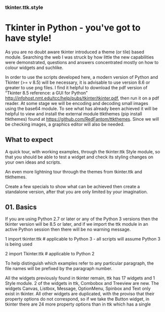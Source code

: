 ### tkinter.ttk.style

# Tkinter in Python - you've got to have style!

As you are no doubt aware tkinter introduced a theme (or tile) based module. Searching the web I was struck by how little the
new capabilities were demonstrated, questions and answers concentrated mostly on how to colour widgets and suchlike.

In order to use the scripts developed here, a modern version of Python and Tkinter (>= v 8.5) will be necessary, it is advisable to use
version 8.6 or greater to use png files. I find it helpful to download the pdf version of “Tkinter 8.5 reference: a GUI for Python” 
http://infohost.nmt.edu/tcc/help/pubs/tkinter/tkinter.pdf, then run it on a pdf reader. At some stage we will be encoding and
decoding small images using the base64 module. To see what has already been achieved it will be helpful to view and install the
external module ttkthemes (pip install ttkthemes) found at https://github.com/RedFantom/ttkthemes. Since we will be checking images, a
graphics editor will also be needed.

## What to expect

A quick tour, with working examples, through the tkinter.ttk Style module, so that you should be able to test a widget and check 
its styling changes on your own ideas and scripts.  

An even more lightning tour through the themes from tkinter.ttk and ttkthemes.

Create a few specials to show what can be achieved then create a standalone version, after that you are only limited by your
imagination.

## 01. Basics

If you are using Python 2.7 or later or any of the Python 3 versions then the tkinter version will be 8.5 or later, and if we 
import the ttk module in an active Python session then there will be no warning message.

1 import tkinter.ttk # applicable to Python 3 - all scripts will assume Python 3 is being used 

2 import Tkinter.ttk # applicable to Python 2

To help distinguish which examples refer to any particular paragraph, the file names will be prefixed by the paragraph number.

All the widgets previously found in tkinter remain, ttk has 17 widgets and 1 Style module. 2 of the widgets in ttk, Combobox and 
Treeview are new. The widgets Canvas, Listbox, Message, OptionMenu, Spinbox and Text only exist in tkinter. All other widgets are
duplicated, with the proviso that their property options do not correspond, so if we take the Button widget, in tkinter there are 24
more property options than in ttk which has a single <style> option replacing those former options, the remaining 10 property options
are common to both Button widgets. When we talk about style we are generally only applying it to a single widget, whereas if we create a
similar looking style in several ttk widgets we could save it as a theme. The example 01Label_config.py shows the differences in
property configurations found in the tkinter and ttk Label.
  
Ttk has already created 4 standard themes common to all operating systems. Windows and the MacOS have their own customised
themes, therefore wherever possible my examples will use one of the 4 common themes alt, clam, classic or default. In any 
interaction with a ttk widget we will be using the Style() module imported from ttk. There is a summary of all the Style() commands
in the table 01style_commands.md, we will be going through these commands one by one.
  
We can think of a widget in terms of a collection of components, which in turn are made up of elements. Widgets have one or more
components that can be referenced directly using the Style module, assisted by the widget "style" property option. Just to clarify -
every ttk widget has a "style" property which is used when we wish to modify a widget's appearance (colour, size, relief and font). If
we take a look at the button widget we have a rectangular shape divided into 4 components, starting from the outside - border, focus,
spacing and label. Look at
```
```
![button:components](/images/01button_components.png) 


this is a typical example of how a button may be constructed. We shall see that when a widget is modified or called by various themes
the component and element names may change. While we are thinking of components look at the vertical scrollbar 

![scrollbar:components](/images/01scrollbar_components.png) ,

we have an up and down arrow as well as a thumb component all contained in a trough. We have a method within the Style module whereby we
can easily find out the component names and their relative positions, so there is no real reason to worry or fret about trying to
remember everything in detail.

Let us compare two diferent types of button widgets, using the script /examples/01two_buttons.py - found in the examples
directory. Running this script you will see 3 buttons, the top button is the standard tkinter, the lower two are both ttk buttons. All
three buttons are grey but the tkinter button is paler. Move the cursor over all three buttons. The two ttk buttons lighten but the
tkinter button does not react. Click on all three buttons, all three appear to be depressed, but the two ttk buttons show which one of
the two buttons was depressed last. Buttons, in common with several other widgets, have what we call states, so for example when a
cursor passes over the widget its state changes to active, so we have just seen how the ttk button's state interacts with its
appearance. The actual appearance is set up by the individual style or theme.

If we had left out the line

s.theme_use('default')

and we were running either a Windows or Mac system then we would have seen blue ttk buttons because both operating systems have their
own system themes. 

By using a theme all ttk widgets react by default without any special input. This is in contrast to the original tkinter widgets which
have to be individually programmed.

## 02 Simple Style Changes

Using named elements we can change the colours, width, font and relief of our widget. Instead of using property options on each
widget, we use the Style module together with relevant component and element names. The first task is to determine the relevant
component and element names of our widget.

The dependancies of the queries to find out the elements and their properties are as follows:-
````
--> 1 Widget name
--> 2 class name (widget.winfo_class)
--> 3 component name (Style.layout)
--> 4 element name (Style.element_options) 
--> 5 element value (Style.lookup)
````
Each dependancy relies on the information gained from the previous enquiry. Once the queries are set up with an interactive
session running with Style() you may be able to short circuit one or more steps.

Use the button widget as our first example and run the following queries interactively in Python. 
Find the class name:-
```
import ttk
>>> s = ttk.Style() # Style is used here to call the classic theme
>>> s.theme_use('classic')
>>> b = ttk.Button(None, text='Yo') # step 1 using the widget name of Button
>>> bClass = b.winfo_class() # step 2 find the class name using the Button handle b
>>> bClass  
'TButton'
```
The class name is 'TButton'. Now let's find the component name(s):-
```
>>> layout = s.layout('TButton')  
>>> layout # step 3 find the Button component names as used by the classic theme
[('Button.highlight', {'children': [('Button.border', {'border':
'1', 'children': [('Button.padding', {'children': [('Button.label',
{'sticky': 'nswe'})], 'sticky': 'nswe'})], 'sticky': 'nswe'})],
'sticky': 'nswe'})]
```
It creates quite an output, but don't be put off. We have found 4 component names - highlight, border, padding and label (they were all
preceded with 'Button.'). Be careful to use the correct component name with right theme. That's just completed the third step. As a help
in determining the component names for every widget check out the table /tables/02Components.md. See how the names change not only with
the widgets, but can sometimes change with the theme. 

Now onto the element names:-
```
d = s.element_options('Button.highlight') # step 4 find the element names
>>> d
('-highlightcolor', '-highlightthickness')
>>>s.lookup('Button.highlight', 'highlightthickness')
1 # step 5 the highlight is 1 pixel thick
>>> s.lookup('Button.highlight', 'highlightcolor')
'#d9d9d9' # step 5 highlight has a default or normal colour #d9d9d9 which is grey
```
Button is a fairly straightforward widget, but some such as Progressbar, Scale and Scrollbar have an orientation, whereas 
LabelFrame, Notebook and Treeview have a main and auxiliary class name. Lastly PanedWindow has both orientation and an auxiliary
part. 

When we have a widget with an orientation, such as Scale, let's see what changes:-
```
>>>b = ttk.Scale(None)
>>>b.winfo_class()
'TScale'    # class name
>>> layout = s.layout('Vertical.TScale') # It won't work if you use just TScale
>>>layout
[('Vertical.Scale.trough',
  {'children': [('Vertical.Scale.slider', {'side': 'top', 'sticky': ''})],
   'sticky': 'nswe'})] # we found 2 components, trough and slider
```   
Now try the Horizontal orientation.
```
>>>layout = s.layout('Horizontal.TScale') # 
>>>layout
[('Horizontal.Scale.trough',
  {'children': [('Horizontal.Scale.slider', {'side': 'left', 'sticky': ''})],
   'sticky': 'nswe'})]  # notice the changes that are specific to orientation
>>>d = s.element_options('Horizontal.Scale.trough') # using the component name
>>>d
('borderwidth', 'troughcolor', 'troughrelief')  # element names
>>>s.lookup('Horizontal.Scale.slider', 'troughcolor')
'#c3c3c3'
````
That wasn't too bad, we had to know that the widget had orientation, where the first letter had to be capitalised. 

Let's try a widget with an auxiliary class such as LabelFrame:-
````
>>>b=ttk.LabelFrame(None) # no properties are being set
>>>b.winfo_class()
'TLabelframe' # you noticed it's a small f didn't you, TLabelframe
>>>s.layout('TLabelframe')
 [('Labelframe.border', {'sticky': 'nswe'})]  # where is the label part then!!!?
>>>s.layout('TLabelframe.Label')    # OK I cheated, I knew the answer
[('Label.fill',
  {'children': [('Label.text', {'sticky': 'nswe'})], 'sticky': 'nswe'})]
````
It took a bit of web searching to find the answer in http://wiki.tcl.tk/37973 "Changing Widget Colors". Read the author's
opening sentences. Strictly the information is for TCL so it may not be totally applicable to ttk, otherwise great information.
In order to access all the elements of Notebook use TNotebook and TNotebook.Tab, for Treeview use Treeview and Heading. (We can
optionally use 'Treeview.Heading', it produces the same results as for 'Heading'). Be careful with the component names used in
the Treeview and Heading layouts (yes the Treeview class is simply Treeview):-
````
>>>s.layout('Treeview')
[('Treeview.field',
  {'border': '1',
   'children': [('Treeview.padding',
     {'children': [('Treeview.treearea', {'sticky': 'nswe'})],
      'sticky': 'nswe'})],
   'sticky': 'nswe'})]
>>>s.layout('Heading')
[('Treeheading.cell', {'sticky': 'nswe'}),
 ('Treeheading.border',
  {'children': [('Treeheading.padding',
     {'children': [('Treeheading.image', {'side': 'right', 'sticky': ''}),
       ('Treeheading.text', {'sticky': 'we'})],
      'sticky': 'nswe'})],
   'sticky': 'nswe'})]
````
This now only leaves PanedWindow, the main class is TPanedwindow, the auxiliary class is either Horiontal.Sash or Vertical.Sash.

Rather than find out the class names every time we can use the table 02ClassNames.md instead. The main class name is formed from
the widget name where only the first letter is capitalised prefixed by a capital T, except for Treeview that retains its widget
name. Remember that those widgets that have orientation need to be prefixed by either 'Horizontal.' or 'Vertical.'.

After all that we can find the class and element names for all widgets for our chosen theme. We will use Style.configure().
As a first example let's change the button widget, we want to change the text properties, foreground, background and font.
Foreground and background are both colours which can be expressed as names or a six figure hexadecimal hash. Colour names in
tkinter are based on those used by TCL/TK colors — symbolic color names recognized by Tk https://tcl.tk/man/tcl8.6/TkCmd/colors.htm,
note TCL is using RGB values that must first be converted to hash values to be valid in tkinter. Haven't we got all the element names
for button already? No, then well we'll have to use the right component name in our query (and it wasn't highlight). Using your
interactive session, and if you were on the right track you should get the answer together with 11 other elements. Now you are no longer
limited to just foreground, background and font. 

As an aside we may wish to have the colours expressed in a different manner. The colour names in various programs do not all agree, 
further tkinter favours hash while PIL/Pillow prefers RGB values. Use 02colour_codes.py as an aid, each representation will produce
an alternative code style and the colour is shown on a label. Be warned that green shows half the true value, (0,128,0) instead of
(0,256,0) - this appears to be associated with winfo_rgb() - otherwise it works well. We can detect how light a colour may be by using
the luminance property of yiq, the NSTC television colour system, then we can adjust the foreground to produce the required contrast
to the background colour.

When using configure we require a reference to the style change using the format *newStyleName.oldStyleName*, where oldStyleName
corresponds to our class name, in this case TButton. Normally we choose a descriptive name for the newStyleName, so for the button widget we can write :-
````
s.configure('green.TButton', foreground='green')
b = ttk.Button(self, text='Friday', style='green.TButton')
````
The style property of Button agrees with the style name for the relevant Style configuration. The configuration name can be
built on a previously named style, so we could create red.green.TButton using a red background, say. If we need to configure
another element just list the extra element.
````
s.configure('green.TButton', foreground='green')
s.configure('red.green.TButton', background='red')
b = ttk.Button(self, text='Friday', style='red.green.TButton') 
# now change both style and configure from red.green.TButton to mix.TButton
````
We can modify /examples/01two_buttons.py to incorporate the colour changes, we should see something like 
/examples/02two_coloured_buttons.py. Did you notice that the background colour on the second ttk button changed as the mouse
moved over it also when the button was pressed. The widget inherits all expressly styled properties not overwritten by our style
changes, in our case shades of grey from the parent theme. 

That was easy wasn't it, feel like a challenge? Let's try modifying a horizontal scrollbar, use the layout and element_options
to find all likely element candidates for the classic theme. We need to use place and set (instead of pack or grid) when 
displaying the widget or else the scrollbar remains squashed and you can't see your results. If we make the scrollbar green with
a blue border the result should look like 02scrollbar.py. When querying the element_options you should see that both the arrows
and thumb have background and borderwidth elements so the appearance is matched. I have created a second scrollbar where the
borderwidth is not changed, look at the arrows. In reality there was not a great deal of difference to the button example, just
that we had to remember to add the orientation to the configuration name. If you try one of the other themes alt, clam or
default we have the additional option of arrowcolor, try out this element with pink say. Classic has no arrowcolor element but if you
forget to take away this element, then there is no reaction, not even a warning.

The last type of widget are those with auxiliary parts. Taking LabelFrame as an example, we would normally wish to modify the
label part rather than the Frame. We can fill the frame with a tkinter coloured frame to show off the widget. A second
labelframe, by contrast, has a coloured frame. It is important to emphasise that Style.configure calls either TLabelframe or
TLabelframe.Label, depending whether we wish to alter the label or the frame, but in both cases the style property only refers
to TLabelframe with no suffix. This is illustrated in /examples/02labelframe.py. The next example 02treeview.py shows how to
select a theme then apply some colour changes to the widget treeview, this has two sets of colours so we can confirm which works
best by first testing, then try uncommenting 'Heading' so that the treeview style reads 'Custom.Treeview.Heading '. The first
part of the script displays the widget layout in a form that is easy to read - there probably is an better way to do this! To
view the colour changes we use 2 treeview widgets, the first has not been customised.

Generally try to keep it simple, try looking for an element that looks as though it should work, test it and see. Load a common
theme such as clam, remember that if working in a windows or mac environment it will not work as straightforwardly if the theme
is not changed. Look at 02Entry.py, if we use the clam theme it should create an entry with a blue background, however if
the clam theme is not used and you are running with windows or mac OS, then the entry widget has to change by adding an
element_create and adding the newly created element to layout. To find the correct element option, either check out "Changing
Widget Colors" or use query layout and element_options, then we see that Entry.field has ('bordercolor', 'lightcolor',
'darkcolor', 'fieldbackground') whereas Entry.textarea has ('font', 'width'). If you had used the element name background as we did for
button the entry widget would not have reacted.

We are now in a position to change the element colour and size of any widget, but whenever the state changes, such as pressing the
widget, it will revert to a style inherited from the parent theme, so the interaction of states and style will be our next topic.

## 03 Linking Style with State

Every widget exists with a state that for some widgets can be directly changed by the user's actions, such as moving the
mouse over the widget, or by selecting or pressing the widget. Whenever the state changes the widget changes in colour, relief and/or
size thus providing the user feedback. Other states which are not being changed dynamically are changed by the program. States are
a fundamental part of styles and themes. Check out the table /tables/03states.md. All states also have an opposite condition in which
the name is prefixed by an exclamation mark, so the opposite of disabled is !disabled and not one of the other states, such as active.

Some widgets, such as Frame would hardly ever need a state other than the normal state, others such as Button only really are 
useful if they use different states. When programming with states be aware that a widget with no named state is in the "normal"
state even though normal cannot be directly referenced, it is implicitly the state we have used when making simple changes to the
widget with Style.configure. When we survey states some are never used, or as the captain of the Pinafore might say - hardly
ever used.

We can determine what states are currently being used in a theme. Just as in the simple style change we need to know the class
name and the element we are interested in. So if we wished to find the situation for the relief element on a button we use 
map() in the following manner:-
```
from tkinter.ttk import Style, Button
>>>s = Style()
>>>s.theme_use('default')
>>>s.map('TButton', 'relief')
[('!disabled', 'pressed', 'sunken')]
```
In this case the theme uses a compound state, in that the pressed state only applies when the button is not disabled, and the
relief element is 'sunken'. These mapped states vary with both widget and theme. Within a theme we can have a common mapping.
```
>>>s.theme_use('default')
>>>s.map('TButton', 'background')
[]
```
Weird - we know that the background changed in our button examples, so how to find out what is going on. Let's see if we have a common
mapping working here.
```
>>>s.theme_use('default')
>>>s.map('.', 'background') # '.' is the shorthand for common
[('disabled', '#d9d9d9'), ('active', '#ececec')]
```
Ahha - now we can see that all widgets with a "background" element will react in a similar way, so if you haven't done it see what
happens when you pass the cursor over our scrollbar example. By the by if we test for relief, which we tested on button, with a
common mapping we get an empty result, so "." is a specific instance and not some form of wildcard.
```
>>>s.map('.', 'relief')
[]
```
Since the common and button mapping may have more than one state what happens if we query it without any elements:-
```
>>>s.map('.')
{'background': [('disabled', '#d9d9d9'), ('active', '#ececec')],
 'foreground': [('disabled', '#a3a3a3')]}
 
>>>s.map('TButton')
{'relief': [('!disabled', 'pressed', 'sunken')]}
```
Note how the element name has been added with the extra curly brackets and full colon.

Some of the behaviours and properties of ttk widgets are now a little more explainable when we use the common mapping system to
enforce uniformity in a theme. If we are working with a widget such as label with no dynamic states, it makes no sense to send 
warning messages if a widget does not have that particular element or state. The other minor problem is that only widgets with
the exact element name will react in a similar manner, so button has 'background', whereas entry has 'fieldbackground' and must be
programmed separately.

One way to change the properties of a widget is to expand upon our simple method, so the normal state is set by configure(), we
can then set the other states using map(). This means that any single element could have several properties corresponding to 
more than one states. Related states should be listed with tuples. We can see this in the example for common above, we have an element
called background with a list of two tuples, the first tuple is for the disabled state ('disabled', '#d9d9d9') and the second 
tuple ('active', '#ececec') applies to the active state.

In the example 03map_button.py we have configure which sets up the general widget appearance then uses map to set the active
state by changing the background colour. Both configure and map utilise the same reference used by the style property. For a bit
of fun we have a random selection from 6 colours, so we can set the active colour we first find the RGB colour using
winfo_rgb(color) - color is the variable - then we change each of the RGB components and finally convert back to the hash value.
Simple colour manipulations are straightforward in the RGB scheme. A further frill is that we use a white foreground for a dark
background and a black foreground for a yellow background.

When using Style.configure and Style.map you should notice that these are separate clauses within the program, if we use
theme_settings configure and map can then be run together into a single clause. Review 03combobox.py and note how configure and
map are now quoted followed by a full colon. (If you are running under windows or mac when the "theme_use" command is commented out
the combobox will be white, not green). Since we are running the program as a theme, combobox will react to our settings without
the need for Combobox to have a property style setting. Now is a good time as ever to review the punctuation, in particular all
the brackets being used. Theme_settings is a function so it has opening and closing round brackets, all those curly brackets
look suspiciously like nested dictionaries, especially when we note the full colons following "Combobox", "configure" and "map" 
(our erstwhile functions), "background", "fieldbackgrond" and "foreground" are the relevant elements. The states and their relevant
values (in these cases colours) are contained as pairs in tuples - round brackets. When we have two or more states used on a
single element then we have a list of tuples - square brackets. But you probably already knew that. Just look at 03map_button.py
again and compare how the programming differs when using style.configure or style.map, where they behave as normal functions
with explicit properties. 

When using a standalone theme, coming up soon, the method of theme_settings is the same as that used in theme_create. Theme_settings 
changes the style of the parent theme for a widget or two, all the other widgets still appear as normal - so theme_use refers to the
parent theme, whilst theme_create supplants the parent theme and theme_use would refer to the newly created theme name.

As we can see keeping to the style system we can easily have two or more widgets with differing properties - this is useful when
comparing appearances and state changes during the testing phase and helping in choosing the most appropriate settings.

Mapping is primarily concerned with dynamic widgets and their states, but we know that there are states that need to be selected from
the program - in this case use the following construct for ttk themes, (see 03states_themes.py):-
```
checkbox.state(['selected'])  # ticks the checkbox
checkbox.state(['!selected']) # clear the checkbox
```
whereas in tkinter we would use the following construct
```
listbox['state']='normal' 
listbox['state']='disabled'
```

The order of mapping states for the element is important. If the active tuple is placed before the pressed tuple then when the button or
scrollbar is pressed the colour remains as the active colour without changing for other states. As ever - test first.

It is useful to be able to see the individual widgets when changing their states. 03states_themes.py gives you the abilty to do just
that, there is no problem changing themes, however when changing states we need to cancel the previous state by applying the opposite
state (you remember the state prefixed with an exclamion mark), we also have to ensure that we are dealing with a string rather than a
tuple, further we must ensure that the tuple is not empty. In our example we are changing the state of a button, you can modify this
or add another widget as required. Anticipating what is coming later I have enabled standard themes or additional themes from ttkthemes. 

It should be noted that states are not only used singly, they may be used in combination, particularly in dynamic situations. The 
common themes do not use the same states for any particular widget, if we are building custom widgets keep this in mind, as ever test
using different themes. Check out the table 03mapped_states.md to see what states the common themes use with which widget.

## 04 Image - First Steps

Tkinter and ttk can work with gif, pgm or ppm images using PhotoImage or xbm images if we use BitmapImage modules, loaded from
tkinter. If your version of tkinter is 8.6 or higher then PhotoImage also works with png files directly. Some widgets have a
property called image (check out if it is shown on Tkinter 8.5 reference: a GUI for Python) so once the image is initiated in 
PhotoImage it can be loaded directly onto the widget. All the images I will be working with will be found in the directory
"images". and the programs will be run assuming that the images sub-directory has the same parent directory as the examples sub-
directory on your computer.

Check out your tkinter version - either look at the python version then deduce the tkinter version or use an active session:-
```
import tkinter
print(tkinter.TkVersion)
```

First off we shall load just an image onto a button and see what happens when we pass the cursor over it, and press the button.
Load up 04button_image.py not forgetting to place the images butImage.png and butImageTrans.png in your images file (if you are
running tkinter 8.5 uncomment the lines as indicated, also comment out the lines indicated, this will load Image and Imagetk from PIL
then use Image.open and Imagetk.PhotoImage finally comment out the lines where PhotoImage is being used by itself). 
```
# with tkinter 8.6

        self.buttonPhoto = PhotoImage(file='../images/butImage.png') 
        buttonPhotoTrans = PhotoImage(file='../images/butImageTrans.png')

# with tkinter 8.5
from PIL import Image, ImageTk

        im1 = Image.open('../images/butImage.png') 
        im2 = Image.open('../images/butImageTrans.png') 
        self.buttonPhoto = ImageTk.PhotoImage(im1)  
        buttonPhotoTrans = ImageTk.PhotoImage(im2)

``` 
PhotoImage is imported from tkinter and loads the image into PhotoImage, where a reference is required which will be used within the
widget's property option "image". When working with images in a class there is always the problem that the image will not show unless
specialprecautions are taken. When the image is a local variable, reload the image directly after referencing it with the widget,
alternatively ensure that the image variable is prefixed by self, (compare how the two images self.buttonPhoto and buttonPhotoTrans are
treated). 

Using 04button_image.py you should see three buttons, the top one with just an image, the second uses the same image with the
centre made transparent - you may think it looks quite promising, until we see the third button and its text. As it stands it is
obvious that the image option is not always useful, since it does not change dynamically with the widget. Where a widget can work with
a single sized widget, as in a pictogram, then this option should be considered. We can load the pictogram image and text
simultaneously by using the "compound" property option. 

If multiple pictograms are available we can change these according to state. Check out the example 04button_pictograms.py, this
has three pictograms linked to 3 states which must have the active state listed last, just as we needed to do in the mapping 
situation. When using the image property always ensure that the first state remains anonymous, corresponding to the normal state.

Be careful when referencing the image in the image property:-
```
im1 = PhotoImage("ref1", file='myimage.gif')
```
We can use "ref1" as our image reference or im1 (unquoted).

## 05 Image - Create Widgets with Rounded Corners and Shadow Effects

The 4 themes common to tkinter can be found where your python program is installed under the directory python36/tcl/tk8.6/ttk. They are
found there listed with their own names suffixed with ".tcl", apart from default which is listed as defaults.tcl. There are
obvious differences between the scripting language tcl and tkinter but we can recognise some commands such as map and configure,
we can also spot the element and state names. A new part of the mix is when we look at the OS specific themes such as aqua or
vista which have variables that are system dependant. Even so we should be able to recognise how some of our scripts will respond. It
would seem that the common themes allow us to modify all the components and elements are able to give the widest possible support to any
style alterations we wish to make. By contrast it will be found that if one of the OS dependant themes would require not so
straightforward an approach. On the other hand the OS specific themes look uptodate and ready to use as is. 

So far we have seen that the ttk themes achieve uniformity across all widgets, by using common changes on dynamic states, also 
by using the same element name within a widget or from widget to widget. A third aid to uniformity is by using using descriptive colour
aliases rather than the colour names or hash values.

As I said at the beginning there are remarkably few instances of the more interesting style changes found when trawling the
internet. Up until this point most of the examples could have been made referring "Tkinter 8.5 reference: a GUI for Python". The
few instances I did find that displayed rounded corners and shadow effects I will reproduce here.

The first example is based on that created by Bryan Oakley, a stalwart of StackOverflow. His original script created visible
frames around entry and text widgets, example 05rounded_frame.py. Since he is using encoded data there is no reference to a
file, instead PhotoImage refers to this data directly. Normally we have no states in the frame widget so he introduces lambda
functions tied into *FocusIn* and *FocusOut* events. He is using 2 separate images, the first is where the frame's contents have
focus, the second where it loses focus. Click within the upper and lower frames, see how the outer colour changes, also note
that the frame has decidedly rounded corners and a shadow on the right hand and lower sides. 
 
Let's remind ourselves about the layout and elements for frame:-
```
>>>s.theme_use('default')
>>>s.layout('TFrame')
[('Frame.border', {'sticky': 'nswe'})]
>>>s.element_options('Frame.border') # only one component to query
('background', 'borderwidth', 'relief')
```
In our example script, Bryan created an extra state and changed the border, using the command
```
style.element_create("RoundedFrame", "image", "frameBorder", # he was working on the RoundedFrame, so he added an image 
    ("focus", "frameFocusBorder"), border=16, sticky="nsew") # added the state focus  set to an image and changed the border to 16
```
The border size, 16, is important, it is the allowance needed to create the rounded corners and shadows, without this the 
resulting widget would look jagged. The single figure 16 is the equivalent of having (16,16,16,16), a border of 16 along all
sides. The lower frame has obviously grown in comparison to the upper frame and looks pretty smart, both frames have the same style
'RoundedFrame'. Now is a good time to have a look at the underlying image. To do this we will need to decode the coded image. Since the
script is quite old it can only be a gif image. (Use all the lines of the coded image - the dotted line below is just a shortcut for
continuity).
```
import base64
with open ('frameFocusBorder.gif','wb') as f:
    decoded = base64.decodebytes(b"""
R0lGODlhQABAAPcAAHx+fMTCxKSipOTi5JSSlNTS1LSytPTy9IyKjMzKzKyq
..... 
Ry/99NIz//oGrZpUUEAAOw==""")
    f.write(decoded)
```
Use the code from img1 (frameFocusBorder) within 05rounded_frame.py, we should see that an image file frameFocusBorder.gif is
created. You should see a file that is 64 by 64 pixels large. Load this on an image editor, zoom in so that the pixels are shown
as squares and move your cursor to the centre of the corner, we then can see why we need to have a border of 16 all round. If we
reduce this figure to 8 say we will see about 13 indentations on the long side. A border of 12 will still show indentations, 
although not as pronounced, by 16 the indentations have disappeared altogether. It would seem that when a widget image needs to extend
only the inner part of the image between the border extremities is utilised for the extension, in this case the middle 32 pixels of each
side are used during an image extension. Think about what you have just seen, it's pretty awesome isn't it? That small image was 
automagically enlarged to the required size with the barest of input, apart from telling the widget to change itself by creating an
element and placing our image at the border.

What happens when we adapt the above method for a labelframe? What about the top part of the frame where the text is written
between a visible frame? Will we need a special method to create the gap? Ah well, fools rush in where angels fear to tread. Run
05rounded_labelframe.py. The labelframe reacts well, we see the label sitting in the frame break, and the colour changes as a
result of the program logic, try reversing the selection order and choosing one of the widgets with orientation. The
style.element_create and style.layout remain the same as for the frame example. Since we no longer depend upon an event linked
to the mouse being clicked the lambda functions are no longer needed, but we do change the state of the labelframes triggered by command
options of the widgets. You did notice the the frame has a different colour - first obtain the decoded image, make the changes to the
colour then encode back once again. 
```
import base64
with open('borderGrey1.gif', 'rb') as f:
    encoded = base64.encodestring(f.read())
    print(encoded.decode('latin1')) # contains all western characters but not the €
```
I altered the colour of the grey image. The output from the print command is saved as our coded image.

The next example, found by trawling the internet, 05search_entry.py will create a special frame, resembling the mac search element. Once
again the image is loaded as encoded data, this time the programmer uses the gif property to make multiple images. Look at the
PhotoImage lines of code at the format property. The programmer is altering the entry widget, using the PhotoImage alias names "search1"
rather than the s1 variable. 
```
s1 = PhotoImage("search1", data=data, format="gif -index 0")
.......
style.element_create("Search.field", "image", "search1",
    ("focus", "search2"), border=[22, 7, 14], sticky="ew")
style.layout("Search.entry", [
    ("Search.field", {"sticky": "nswe", "border": 1, "children":
        [("Entry.padding", {"sticky": "nswe", "children":
            [("Entry.textarea", {"sticky": "nswe"})]
        })]
    })]
)
```
Compare its layout to that of a normal entry widget.
```
[('Entry.field',
  {'border': '1',
   'children': [('Entry.padding',
     {'children': [('Entry.textarea', {'sticky': 'nswe'})],
      'sticky': 'nswe'})],
   'sticky': 'nswe'})]
```   
The other item to note is how he deals with the border width. Originally it was 1 all round, now it is ```border=[22, 7, 14]```.
This follows the same convention as used for padding found in our Tkinter reference for 8.5, the left side is 22 and the right side 7
meanwhile top and bottom sides are 14. Check out table 05padding_border_layout.md. Since we are using the normal interactive states of
the entry widget, no additional programming is required as was necessary for the label example. Using our newly acquired image decoding
skills we can see how the border layout numbers are derived. 22 pixels clears the tail of the magnifiying glass, 7 pixels clears the
corner and the top clearance, whilst 14 pixels clears the right hand end. As it stands this widget could be lengthened horizontally, but
there is no way we can extend it vertically without a strange looking magnifiying glass formed as a result. When substituting an image
for a border ensure there is a section that can be repeated on complementary sides, that is repeated both left and right, also top and
bottom.

We should now be able to understand how to manage themes. When we use a simple style change the affected widgets must have that 
style property cross referenced. When a theme change is made affected widgets require no reference, therefore the reference used in the
style changes, such as "search1" in 05search_entry.py, would not be appropriate. Instead we should be thinking of class names, once a
style has been tested and is ready to be part of the customised theme we would use just "TButton" rather than "new.TButton" say,
then all buttons would be altered by the style change within that themed script. 

Now would be a good a time as any to inspect what ttkthemes has to offer. Apart from the interface to python most is written in 
TCL scripting language. We can take stock of the themes on offer, most work with gif images, that are used as substitutes for
the border part of the relevant widget. Almost all ttkthemes use one of the 4 common themes as a parent, clam is the most popular,
although if you were to use a ttktheme it would be hard to tell which theme is the parent without inspecting the code. It is interesting
to note that Aquativo uses coded images, whereas the black theme has no images. Three themes use png images, but these are only usable
with tkinter 8.6 and above. Finally most images are quite small, about 30 by 30 pixels, with corners of one or three pixels radius. 

If you want to modify the gif images in an image editor there should be no great problem, provided you do not try converting to another
format and back again. Use the image editor for small simple changes. When checking out or modifying an image pixel by pixel using PIL
(Pillow) remember that gif only has 256 colours, requiring special programming, it would probably be better to use png from the outset.
The rgb and hsv values for gif images you see in your image editor are for your convenience.

If you were to install ttkthemes it is easy to switch between the normal themes and ttkthemes. Running the standard ttk Style module
excludes ttkthemes, however if you load up ttkthemes with the following script:- 
```
.....
        try:  
            import ttkthemes as ts 
            self.s = ts.themed_style.ThemedStyle()
        except (NameError, AttributeError):
            self.s = Style()
```
then any normal command used by Style can be used unchanged, providing we use the same prefix system, in our case "self.s.", so
list(sorted(self.s.theme_names())) would work for both the standard themes and the ttkthemes.

When comparing the script of a ttktheme with a standard theme the first obvious difference is that we are loading the image files and
using photo (known as PhotoImage in tkinter) on all the images, which are then later referred to by their image name without the gif or
png suffix. Thereafter the ttkthemes closely follow the standard themes by first loading up the colour aliases, then configuring the
general settings using configure, followed by mapping the general states. From thereon the themes configure and map out the
individual widgets, often the simple widgets are left out in which case the parent theme's widgets are used. The images are loaded using
$I(image filename) as opposed to "image" in python. The padding and border sizes would be shown as:-
```
-padding {6 2 6 2} or -border {22 7 14}
compared to using python
padding = [6, 2, 6, 2] or border=[22, 7, 14]
```
After all that we see that ttkthemes show one or two major differences to the standard themes - all states require their own separate
images for each widget, which if properly used allows a more pleasing effect, look at the different ways that the combobox downward
arrow is depicted. Check some of the images - you may notice that a pressed image is the same as a normal image except that it has been
inverted (this is often the case where a button has a surface with a 3D effect). Some themes could be easily adopted as they stand,
others just may be of use in showing you how to obtain certain effects. Note that radiance and ubuntu are very nearly the same except
that ubuntu uses png as opposed gif images. So once you are aware of how the themes work you may decide to devise your own. It takes
quite a bit of time but is relatively straighforward.

## 06 So you want to roll your own

Anything you do should be separated from working directories, use copies of anything you want. Pretty obvious really.

How will a widget look when the style or theme is changed. Tkinter is rather forgiving, which may make tracking errors
difficult, but we can have a list of too many changeable elements and see just how they will react. Using this property we can see how
and which elements affect our widget, look at the script 06checkbox_themes.py, not only do we have an excess of element names, but we
can change the theme, we also display the layout of the widget. It is a simple edit to display another widget. Remember as we have seen
in ttkthemes a widget is affected both by the image and general colours. In this regard tkinter's Text is a useful tool in that the name
and its colour representation can be made in one line. In 06combobox_text_themes.py we have a dictionary of element_options containing
a list of elements with their options, colour, size and font, these are then listed in style configure these can then be added to the
Text widget so that we display each element its option and a colour shows the hash value and a rectangle of colour. Almost all the 
elements react as expected except for the font for combobox, which is unusual in that it will not react with configure and the style
property, nor will it change with the font property - as the Entry widget does. A special class is therefore required to allow us to
change the font of a specified combobox, which is written to allow other properties to be included. A simpler method is to use
option_add but it seems to affect all the other comboboxes. Combobox is derived from the entry and listbox widgets and this might
contribute to the anomoly in some way.

When using font we can refer to each instance of the font directly - such as 'Helvetica 12 Bold' - or we can use the generic names
used by Tk 06tkfonts.md, this has the advantage that they are compatible to all operating systems, and no special precautions should be
necessary. If you do use custom fonts obviously check on their availability on other os - maybe easier said than done.

Let us refresh our memory of how a widget looks in the various themes, try 06theme_notebook.py, this has most of the important widgets
together with a theme selector. It has been set up to incorporate ttkthemes. The first tab contains most of the normally used widgets,
the second tab has a treeview, in order to see the scroll bars work it will be necessary to adjust the height and width using the
sizegrip, the third tab has the scale and progress bars. There may be widget styles that appeal in different themes, it should be
possible to mix and match to your taste provided that you copy widget definitions together with any required images.

Once individual styles have been tested, we need to to incorporate these into a theme that can be called directly from the 
application with a single import and a single call. Obviously it would be foolish to work directly on the tkinter.ttk directory.
One can concoct a complete standalone theme definition together with the appropriate images - but this is not for the
fainthearted. A simpler solution is to use the ttkthemes module, adding your own theme name.  

1. Create a new directory - give it an expressive name - say green
2. Choose a ttktheme and copy its main tcl file and image subdirectory together with their contents to the green directory. So
  just as with the original theme, we have a main directory called green, a main file renamed green.tcl, and a subdirectory also
  called green.
3. Edit green.tcl replacing the name of the original by your name - so using elegance as our example ttktheme 
```
  namespace eval ::ttk::theme::green {
    package provide ttk::theme::green 0.1
    ....
    LoadImages [file join [file dirname [info script]] green]
    ....
    ::ttk::style theme create green -settings {
    ....
``` 
4. Copy one of the pkgindex.tcl files from one of the themes to your main directory, replace the name of the original ttktheme
  by your chosen name
```
if {![file isdirectory [file join $dir green]]} { return }
if {![package vsatisfies [package provide Tcl] 8.4]} { return }

package ifneeded ttk::theme::green 0.6.2 \
    [list source [file join $dir green.tcl]]
```
5. Edit the pkgindex.tcl found under the parent directory of ttkthemes, add an extra line to the list of theme sources
```
  source [file join $themesdir green green.tcl]
```
6. edit ``` _widgets.py ``` file, in the main ttkthemes directory, in the section of pixmap_themes  add your theme to the list:-
```
pixmap_themes = [
        "arc",
        "blue",
        "clearlooks",
        "elegance",
        "green",
        "kroc",
        "plastik",
        "radiance",
        "ubuntu",
        "winxpblue
]
```
7. That should do it. Test that everything works after your editing. Now you can start to replace original widgets with your
  preferred widgets.
  
The alternative to the above is to create a standalone package that I said was not for the fainthearted, but is in reality not
too difficult. The main problems are the package will need to replicate what a tcl based ttktheme does but using python, loading
the image files while ensuring that the configure and map scripts for the various widgets run as a single script. We can use the
script for plastik_theme.py https://github.com/enthought/Python-2.7.3/blob/master/Demo/tkinter/ttk/plastik_theme.py as a basis
for our standalone - this should shortcut a lot of the work. Convert this script from python2 to 3, you should notice that the image
directory location has to be referenced by the calling program. Notice that the script uses Style.theme_create and follows the pattern
already seen in 03combobox.py for theme_settings. When testing copy the image files found in ttkthemes plastik to a suitable test
location, these will eventually be replaced by new files of your own making.

We can test the python version of the plastik theme by running the script 06treeview.py directly from your os system not using python's
Idle, under the main function we call install from plastik_theme, you will notice that it has plastik as a variable, so plastik is a
subdirectory where the plastik images have been copied to. We can now change the plastik directory and subdirectory, these can be
renamed after your theme name, say orange, then wherever we find plastik referenced in plastik_theme.py we should change it to our
orange theme name, orange_theme.py.
```
style.theme_create("orange", "default", settings={
.....
style.theme_use("orange") # right at the end
```

We now have either an extra theme in ttkthemes controlled by a tcl file or we have a standalone theme running under a python
file. Associated with these control files is a subdirectory of image files. Either system is as valid as the other, the choice
is yours. The approach on using either is similar, after creating a good quality working widget with all the required states, we
just replace the ttktheme widget in either green.tcl or orange.py, change the references to any images, altering the border
sizes as necessary, then add your images to the image subdirectory. When everything works satisfactorily delete the unused images found
in green or orange image directories. Occasionaly it may be necessary to change the widget layout. In both methods we normally translate
between tcl and python, use the files plastik.tcl and plastik.py to help spot the differences and similarities between the two
languages.

Let's see if we can pin the above on an example or two. First let us change the combobox on both our test themes to that used by
radiance using green.tcl. On my computer, Windows 64 bit python 3.6, the combobox from elegance aka green looks like
``` 
```
![combobox:elegance](/images/elegance_cb.png) 
```
```
whereas radiance looks like
```
```
![combobox:radiance](/images/radiance_cb.png)
``` 
```
We need to compare the files and we see that radiance.tcl consists of the following :-
```
        ## Combobox.
        #
        ttk::style configure TCombobox -selectbackground

        ttk::style element create Combobox.downarrow image \
            [list $I(comboarrow-n) \
                 disabled $I(comboarrow-d) \
                 pressed $I(comboarrow-p) \
                 active $I(comboarrow-a) \
                ] \
            -border 1 -sticky {}

        ttk::style element create Combobox.field image \
            [list $I(combo-n) \
                 {readonly disabled} $I(combo-rd) \
                 {readonly pressed} $I(combo-rp) \
                 {readonly focus} $I(combo-rf) \
                 readonly $I(combo-rn) \
                ] \
            -border 4 -sticky ew
```
whereas green.tcl looks like :-
```
        # Combobox
        #
        ::ttk::style element create Combobox.field image \
            [list $I(combo-active) \
                {readonly} $I(button-active) \
                {active}   $I(combo-active) \
            ] -border {9 10 32 15} -padding {9 4 8 4} -sticky news
        ::ttk::style element create Combobox.downarrow image \
            [list $I(stepper-down) disabled $I(stepper-down)] \
            -sticky e -border {15 0 0 0}
```
In both cases the combobox consists of an element create for the components field and downarrow. Radiance has fewer images, which
luckily do not have a name clash. It seems that we can just replace the relevant script parts and copy all the radiance image files to
the green image directory. When this is done we can test with one of our files such as 06themed_notebook.py, or
06combobox_text_theme.py. If we look at the combobox created by green we get

![combobox:green_orig](/images/green_cb_orig.png)

which as you can see on my windows box is not quite the same as the radiance combobox, look at the position of the down arrow. If we
check green.tcl we see that there is no parent theme in the line 
```
::ttk::style theme create green -settings {
```
unlike radiance.tcl where we find
```
ttk::style theme create radiance -parent clam -settings {
```
since elegance aka green was probably created in Linux the normal theme would have been default. Using default as the parent theme the
combobox is not altered enough - let's try the clam theme instead - ahh far better.

![combobox:green_post](/images/green_cb_post.png)

Now for the orange theme taken from the py file. 
```
"Combobox.field": {"element create":
            ("image", 'combo-n',
                ('readonly', 'active', 'combo-ra'),
                ('focus', 'active', 'combo-fa'),
                ('active', 'combo-a'), ('!readonly', 'focus', 'combo-f'),
                ('readonly', 'combo-r'),
                {'border': [4, 6, 24, 15], 'padding': [4, 4, 5],
                 'sticky': 'news'}
            )
        },
        "Combobox.downarrow": {"element create":
            ("image", 'arrow-d', {'sticky': 'e', 'border': [15, 0, 0, 0]})
         },
```
We have to be careful not to overwrite combo- image files with our new files imported from radiance, give them a new designation,
say combor- so the old files remain until all has been tested. Also we have to ensure that we have the corresponding python taken
from the tcl in radiance.tcl. It's probably best to run a python test file such as 06orange_widget_test.py. Copy the necessary radiance
image files to a suitable images directory, adjusting the names as necessary. When running theme_create you can experiment having the
parent directory as default instead of clam - the results should be similar to those given in the green.tcl test. The resulting python
script within theme_create can be used to overwrite the combobox part of orange.py. We can test whether orange.py is correct using
06combo_orange.py, run under our OS directly rather than using python's Idle.

When working with radiance note how often the widgets have their images added by using "element create" - there are relatively few
widgets that require a layout and mapping. This bodes well for any future designs we may have since this is a relatively simple
construct. 

Onto our next exercise - let us create a button where the focus state's dashed line surrounds the button. In radiance we see that the
button part of the script looks like:-
```
        ## Buttons.
        #
        ttk::style configure TButton -width -11 -anchor center
        ttk::style configure TButton -padding {10 0}
        ttk::style layout TButton {
            Button.focus -children {
                Button.button -children {
                    Button.padding -children {
                        Button.label
                    }
                }
            }
        }
```
followed by an element create, which we can ignore as it does not concern focus. The first configure clause can be ignored as it 
concerns itself with size and anchor, however the second configure is interesting. Let us just insert this clause into the green.tcl
button widget.
```
        # Button
        #
        ttk::style configure TButton -padding {10 0}
        ::ttk::style layout TButton {
            Button.background
            Button.button -children {
                Button.focus -children {
                    Button.label
                }
            }
        }
```        
Testing this we see no effect which might not be surprising when we see that at this stage the button widget has no element named
padding. We can test this finding out the component and their element names from an active session. We can change the button layout of
the green theme and test again. It works! Let's try it out on the orange theme. Checking out the button we see we have a configure and a 
layout that already has padding, so hopefully it works with only minimal changes. First we add padding to configure. This does not work
when testing, so we swop the button and padding positions.
```
        "TButton": {
            "configure": {"width": 10, "anchor": "center", "padding": [10, 0]},
            "layout": [
                ("Button.focus", {"children":
                    [("Button.button", {"children":
                        [("Button.padding", {"children":
                            [("Button.label", {"side": "left", "expand": 1})]
                        })]
                    })]
                })
            ]
        },
```
This works. The conclusion is that one may have to test the configure and layout options with a small script such as
06orange_widget_test.py adapted to suit your needs.

When dealing with states it helps to keep in mind what will be required in the program in relation to that widget. It certainly helps
to view how various themes tackled that problem. Some widgets can operate with a bare minimum of states, others may require quite a few,
but don't forget that some themes use the common settings to help display states without the need for additional images.

## 07 Blue Sky Thinking

We may decide to adapt one of the existing ttktheme themes, using constructs copied from other themes as demonstrated previously - that
is not what I mean by "Blue Sky Thinking", I mean something a little more unconventional.

The first example is probably best run as a standalone style for frame. The idea is copied from a blog that demonstrated how to use the
tkinter canvas to contain the background image and some other widgets together with a matplotlib interface. This works but the geometry
management is limited to the canvas system. If we use frame as our parent widget all the normal geometry managers - grid, pack and
place - can be used. The only minor problem is that it works best with a full view of the background image. Use the example
07frame_background_image.py to see what I mean, use a jpg image of your choice as backdrop, typically a panaoramic view. We are using
jpg as the image type so that it can be downloaded from many digital cameras and is usually half the size of a png or gif of equivalent
size.
    
The next example can be used as a template for subsequent more complex widgets. In my quest for blue sky thinking I'm using piratz as a
theme, that certainly is different, but should not be taken too seriously, on the other hand it was fun to dream up the widgets and
their necessary images then see how to display them. The first example 07pirate_label.py can be used as a template for our subsequent
pirate examples, it can also be used to build up a standalone python script. We need to create our image, this invokes a Caribbean
island, the palm tree poses a challenge, particularly if the label grows in height. We choose border sizes that give the desired effect,
then we test using the theme construct rather than styling as an individual widget with configure, layout and map. With this widget both
theme_create and theme settings work equally well. To increase the height of the widget we can create two lines of text - certainly
easier than adding a configure clause. Try changing the border size to [20, 6, 4, 4], it looks reasonable if we have sticky "ew" and
only one line of code, however let's keep it suitable for more than one line of text and change back to the original border size 
[19, 9, 7, 7] and sticky "news". Having created the image it is relatively easy to make it grey in our image editor and save the image
for the disabled state. The padding [19,5,3,3] is required to position the text. If we look at an enlarged image which shows the pixels
we can estimate the border sizes, after this is made to work the padding can be sorted out. If there is a surrounding area around the
image (needed for shading) include in your calculations. The text area has been made transparent, in fact the appearance may look better
without a white surround, instead make the surround transparent. When calculating sizes remember the first line is 0 and we count from
left to right on the first entry but right to left on the third, look at the image to get a feel.

![label:grid](/images/pir-label-grid.jpg)

Note we are using png images as later on it will help in subsequent
widgets.

The labelframe was created, and the label was also invoked to ensure that there was no unexpected interaction between the two widgets.
The labelframe required padding to ensure that any widget placed inside the frame did not overwrite the frame.

The next widget we may consider is the Separator. At first glance it may seem to be a simple widget to alter, but if we try to do so
we will find that the separator has an orientation, but its only component consists of Separator.separator with no orientation. There
is no easy way to make the vertical separator react correctly as there is no vertical component. I have created 2 separator images in
the images directory which can be tested in an edited copy of 07pirate_label.py, 07pirate_separator.py - the relevant part of
theme_create is:-
```
    'Separator.separator': {"element create":
          ('image', "separator",
           {'border':[2], 'sticky': 'nsew'})}
```           
The horizontal separator works as expected, but the vertical separator image is forced to react as the horizontal image. As with the
scrollbar example use the place manager to display the widget and make the horizontal separator widg.place(x=5, y=5, width=150) then
vertical separator has widg1.place(x=75, y=50, height=150, width=5) which gives the best looking widget, but not perfect. We can improve
the situation if we add a second state then the vertical separator improves considerably, but we require a call to this second state
in the vertical mode.

Let us try the entry widget. The thinking here is that we have a fairly simple widget, so an image of an old yellowed document may be
appropriate. The image has irregular edges, so instead of a smooth expansion I have purposefully chosen border values that create more
jagged borders. If required we could impose an old font such as the equivalent of "Palace Script MT" in Windows. As with pirate label
there was no need to create a layout, element create is all we need.

Say we look at the combobox, it is best not to alter this too much - since we need to incorporate a drop down list - so let's use the
images from ubuntu. Remember ubuntu uses png, which are easier to manipulate than gif within PIL. We can see that ubuntu uses theme
create but has no need for layout. All the ubuntu images have a brown-beige look which we can change to aquamarine based colours using
07list_colours.py and 07shift_colours.py, this then matches our label widget. If we list the colours sorted by the sum of the colour
components, we can detect the different shades, then we apply the darkest shade of brown-beige to the shift colours as our main source
colour. The shift script sorts out the shades of brown-beige and substitutes shades of aquamarine. It is best to skip over arrows which
are grey by commenting out the relevant mask. Afterwards the arrows are removed by painting over using the appropriate image background
colour using an image editor. The arrow is then replaced by an anchor. There are various options available to change the colours, the
system chosen is not the most rigorous, but seems to produce surprisingly good results. To create a finished colour 3 colours are
required, the source pixel, a notional main source colour (called pivot in the program) by which each pixel is compared and a target
colour from which the required colour is produced by lightening the target colour. If a widget appears to use a different hue we can
substitute new pivot and target colours - a commented example is included. The 3 colour channels are linearly adjusted based on 
two constant points, if the source was white then the sum of the channels would be 765 and the individual channel of the final colour
would would be 255, the other point we know is that if the source is the same as our pivot colour, then the channel values of the final
colour would be the same as our target colour.

If we look at the scrollbars next, they have components which will change with orientation, so with changes of state there are
quite a few images used. 07pirate_scrollbar.py is the relevant script. I like the images from ubuntu so we can change their colours to
aquamarine and subsititute the coconut tree from pirate_label for the arrows (steppers). The thumb image is a coconut, so there is no
real need for grip. The trough has been copied from elegance, with a colour change, this shows how the trough can be created from an
image. Ubuntu used the trough from the parent theme and changed its colour with a configure command - obviously both approaches are
equally valid, but the image can give more flexibility. Since there are changes to the arrangement compared to the parent theme we will
need a layout, which will need to be copied and changed as appropriate for the other orientation. It is important that the thumb
component has the element "expand" set to True or 1, otherwise the thumb cannot be moved using the mouse - this in turn means that the
thumb will no longer remain circular but becomes oval. Just as it was necessary to set the border limits in pirate_label so thumb needs
to have its border set (try experimenting with a border of 1).

Both radio- and check buttons are created in a similar fashion, in that multiple images were created for the various states. All images
need to be the same size.

The widgets notebook and treeview both use sails for their tabs, the adjustment of the border and padding was a little tricky, but
followed along the lines already developed for label. Treeview had used a bordercolor with an alias name, so do not forget to set it
up in the piratz_theme.py.

The button widget is based on the rear view of a sailing ship. This gives us an opportunity to create rather different states from the
normal, where we can use the lights and raise the flag. The vertical border was limited to a few pixels so that the name stays intact. 
An outside dashed line was wanted, which required both configure and layout. These do not work if run as separate clauses, it is best
to run them under a single call to the button class "TButton". This differs from the tcl scripts where configure and layout are run
separately.

The last two are on the face of it not particularly exciting. Check out how a progressbar and scale work in an ordinary theme, or even
a ttktheme, not exactly gripping stuff is it? However with a bit of thought we can "improve" these somewhat. In progressbar the
graphics come from the game funny boat, I'm no artist, so the horizontal progressbar is a pirate ship sailing left to right, all we
need is to detect the value then use this to trigger another state just as the value reaches 100. I am using the "after" universal
widget function that fires after a time delay and calls a customised function which checks on the widget value, if it reaches 100 it
changes the state and the direction flag. When the value reaches 0 it changes back to the original state and direction flag. The states
in element_create and the customised function need compound states that have a negative second state as well as the called state. The
vertical progressbar is slightly more complicated as we have a flapping seagull, therefore we require 3 states, and the negative states
have to include both the other two as negative states apart from the selected state. Run both progressbars in "indeterminate" mode and
make the length the same as your trough image. In the scale widget we have a similar situation but we can use the command property to
trigger our external function, which simplifies matters somewhat, we need only concentrate on obtaining the scale value then trigger
the state changes at pre-determined settings. The horizontal scale not only has several states for the slider but the trough as well.
Ensure that the trough images match up to the slider images by using the correct state. Alright we needed customised functions but I
think it a small price to pay - or else you would need to build customised widgets and that is another ballgame entirely.

Once the widgets have been all tested we can build up piratz_theme.py, we may also require common colours and a common tkfont. When
testing choose a suitable test program, such as 07piratz_notebook - based on 06themed_notebook - put the piratz images in a 
sub-directory and make sure that the script points to your sub-directory (probably "piratz"), the file piratz_theme needs to be on the
same directory as your main program. A few sub-programs have been added to ensure that the progressbar and scale react as expected. The
result will probably make you say "With a little effort I could do better" - good have a go, in general the images are the most time
consuming, but the whole is surprisingly straightforward


